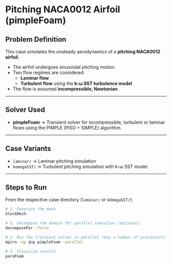 # Pitching NACA0012 Airfoil (pimpleFoam)

## Problem Definition
This case simulates the unsteady aerodynamics of a **pitching NACA0012 airfoil**.  
- The airfoil undergoes sinusoidal pitching motion.  
- Two flow regimes are considered:
  - **Laminar flow**  
  - **Turbulent flow** using the **k-ω SST turbulence model**   
- The flow is assumed **incompressible, Newtonian**.  

---

## Solver Used
- **pimpleFoam** → Transient solver for incompressible, turbulent or laminar flows using the PIMPLE (PISO + SIMPLE) algorithm.  

---

## Case Variants
- `laminar/` → Laminar pitching simulation  
- `komegaSST/` → Turbulent pitching simulation with k-ω SST model  

---

## Steps to Run
From the respective case directory (`laminar/` or `kOmegaSST/`):

```bash
# 1. Generate the mesh
blockMesh

# 2. Decompose the domain for parallel execution (optional)
decomposePar -force

# 2. Run the transient solver in parallel ($np = number of processors)
mpirn -np $np pimpleFoam -parallel

# 3. Visualize results
paraFoam
